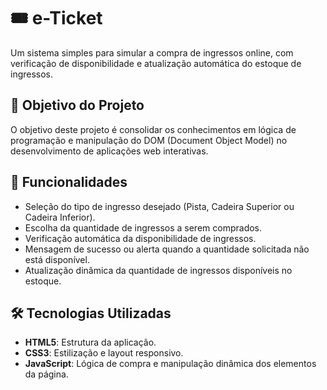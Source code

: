 # 🎟️ e-Ticket 

Um sistema simples para simular a compra de ingressos online, com verificação de disponibilidade e atualização automática do estoque de ingressos.

## 🎯 Objetivo do Projeto

O objetivo deste projeto é consolidar os conhecimentos em lógica de programação e manipulação do DOM (Document Object Model) no desenvolvimento de aplicações web interativas.

## 🚀 Funcionalidades

- Seleção do tipo de ingresso desejado (Pista, Cadeira Superior ou Cadeira Inferior).
- Escolha da quantidade de ingressos a serem comprados.
- Verificação automática da disponibilidade de ingressos.
- Mensagem de sucesso ou alerta quando a quantidade solicitada não está disponível.
- Atualização dinâmica da quantidade de ingressos disponíveis no estoque.

## 🛠️ Tecnologias Utilizadas

- **HTML5**: Estrutura da aplicação.
- **CSS3**: Estilização e layout responsivo.
- **JavaScript**: Lógica de compra e manipulação dinâmica dos elementos da página.
